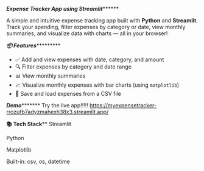 *******Expense Tracker App using Streamlit*************

A simple and intuitive expense tracking app built with **Python** and **Streamlit**. Track your spending, filter expenses by category or date, view monthly summaries, and visualize data with charts — all in your browser!

***********📦 Features********************

- ✅ Add and view expenses with date, category, and amount
- 🔍 Filter expenses by category and date range
- 📊 View monthly summaries
- 📈 Visualize monthly expenses with bar charts (using `matplotlib`)
- 💾 Save and load expenses from a CSV file

*****Demo************
Try the live app!!!!!
https://myexpensetracker-rrozufb7adyzmahexh38x3.streamlit.app/


************📚 Tech Stack**************
Streamlit

Python

Matplotlib

Built-in: csv, os, datetime
